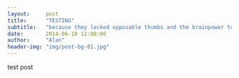 ```yaml
---
layout:     post
title:      "TESTING"
subtitle:   "because they lacked opposable thumbs and the brainpower to build a space program."
date:       2014-06-10 12:00:00
author:     "Alan"
header-img: "img/post-bg-01.jpg"
---
```


<p>test post</p>